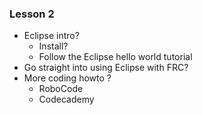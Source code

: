 
### Lesson 2

* Eclipse intro?
    * Install?
    * Follow the Eclipse hello world tutorial
* Go straight into using Eclipse with FRC?
* More coding howto ?
    * RoboCode
    * Codecademy

